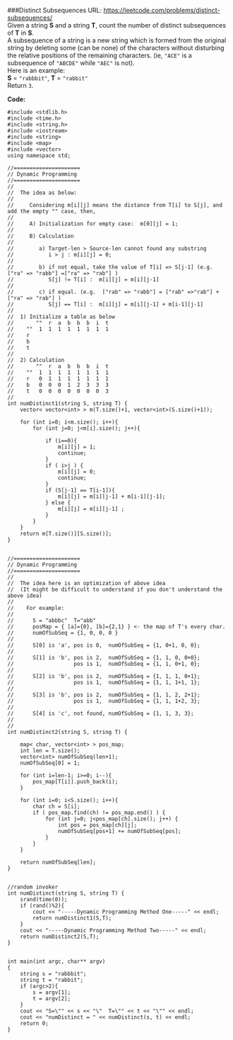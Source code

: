 ###Distinct Subsequences
URL: https://leetcode.com/problems/distinct-subsequences/</br>
Given a string __S__ and a string __T__, count the number of distinct subsequences of __T__ in __S__.</br>
A subsequence of a string is a new string which is formed from the original string by deleting some (can be none) of the characters without disturbing the relative positions of the remaining characters. (ie, `"ACE"` is a subsequence of `"ABCDE"` while `"AEC"` is not).</br>
Here is an example:</br>
__S__ = `"rabbbit"`, __T__ = `"rabbit"`</br>
Return `3`.

__Code:__

	#include <stdlib.h>
	#include <time.h>
	#include <string.h>
	#include <iostream>
	#include <string>
	#include <map>
	#include <vector>
	using namespace std;

	//=====================
	// Dynamic Programming
	//=====================
	//
	//  The idea as below:
	//
	//     Considering m[i][j] means the distance from T[i] to S[j], and add the empty "" case, then,
	//
	//     A) Initialization for empty case:  m[0][j] = 1;
	//
	//     B) Calculation 
	//
	//        a) Target-len > Source-len cannot found any substring
	//           i > j : m[i][j] = 0;   
	//
	//        b) if not equal, take the value of T[i] => S[j-1] (e.g. ["ra" => "rabb"] =["ra" => "rab"] )
	//           S[j] != T[i] :  m[i][j] = m[i][j-1]
	//
	//        c) if equal. (e.g.  ["rab" => "rabb"] = ["rab" =>"rab"] + ["ra" => "rab"] ) 
	//           S[j] == T[i] :  m[i][j] = m[i][j-1] + m[i-1][j-1]
	//
	//  1) Initialize a table as below   
	//       ""  r  a  b  b  b  i  t
	//    ""  1  1  1  1  1  1  1  1
	//    r     
	//    b   
	//    t  
	//
	//  2) Calculation
	//       ""  r  a  b  b  b  i  t
	//    ""  1  1  1  1  1  1  1  1
	//    r   0  1  1  1  1  1  1  1 
	//    b   0  0  0  1  2  3  3  3
	//    t   0  0  0  0  0  0  0  3
	//
	int numDistinct1(string S, string T) {
	    vector< vector<int> > m(T.size()+1, vector<int>(S.size()+1));
	    
	    for (int i=0; i<m.size(); i++){
	        for (int j=0; j<m[i].size(); j++){

	            if (i==0){
	                m[i][j] = 1;
	                continue;
	            }
	            if ( i>j ) {
	                m[i][j] = 0;
	                continue;
	            }
	            if (S[j-1] == T[i-1]){
	                m[i][j] = m[i][j-1] + m[i-1][j-1];
	            } else {
	                m[i][j] = m[i][j-1] ;
	            }
	        }
	    }
	    return m[T.size()][S.size()];
	}


	//=====================
	// Dynamic Programming
	//=====================
	//
	//  The idea here is an optimization of above idea 
	//  (It might be difficult to understand if you don't understand the above idea)
	//
	//    For example:
	//
	//      S = "abbbc"  T="abb"
	//      posMap = { [a]={0}, [b]={2,1} } <- the map of T's every char.
	//      numOfSubSeq = {1, 0, 0, 0 }
	//
	//      S[0] is 'a', pos is 0,  numOfSubSeq = {1, 0+1, 0, 0};
	//
	//      S[1] is 'b', pos is 2,  numOfSubSeq = {1, 1, 0, 0+0};
	//                   pos is 1,  numOfSubSeq = {1, 1, 0+1, 0};
	//
	//      S[2] is 'b', pos is 2,  numOfSubSeq = {1, 1, 1, 0+1};
	//                   pos is 1,  numOfSubSeq = {1, 1, 1+1, 1};
	//
	//      S[3] is 'b', pos is 2,  numOfSubSeq = {1, 1, 2, 2+1};
	//                   pos is 1,  numOfSubSeq = {1, 1, 1+2, 3};
	//
	//      S[4] is 'c', not found, numOfSubSeq = {1, 1, 3, 3};
	// 
	//
	int numDistinct2(string S, string T) {

	    map< char, vector<int> > pos_map;
	    int len = T.size();
	    vector<int> numOfSubSeq(len+1);
	    numOfSubSeq[0] = 1;

	    for (int i=len-1; i>=0; i--){
	        pos_map[T[i]].push_back(i);
	    }
	    
	    for (int i=0; i<S.size(); i++){
	        char ch = S[i];
	        if ( pos_map.find(ch) != pos_map.end() ) {
	            for (int j=0; j<pos_map[ch].size(); j++) {
	                int pos = pos_map[ch][j];
	                numOfSubSeq[pos+1] += numOfSubSeq[pos];
	            } 
	        }
	    }

	    return numOfSubSeq[len];
	}


	//random invoker
	int numDistinct(string S, string T) {
	    srand(time(0));
	    if (rand()%2){
	        cout << "-----Dynamic Programming Method One-----" << endl;
	        return numDistinct1(S,T);
	    }
	    cout << "-----Dynamic Programming Method Two-----" << endl;
	    return numDistinct2(S,T);
	}


	int main(int argc, char** argv)
	{
	    string s = "rabbbit";
	    string t = "rabbit";
	    if (argc>2){
	        s = argv[1];
	        t = argv[2];
	    }
	    cout << "S=\"" << s << "\"  T=\"" << t << "\"" << endl;
	    cout << "numDistinct = " << numDistinct(s, t) << endl;
	    return 0;
	}